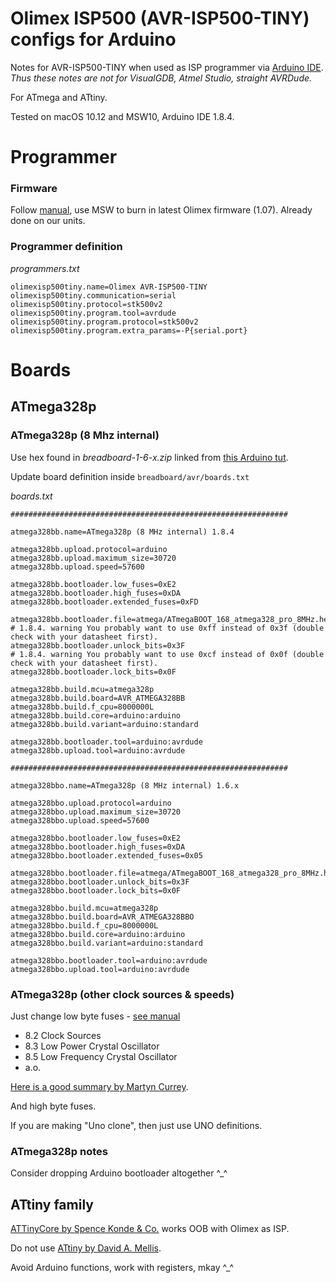 # Olimex ISP500 (AVR-ISP500-TINY) configs for Arduino

Notes for AVR-ISP500-TINY when used as ISP programmer via [Arduino IDE](https://www.arduino.cc/en/Main/Software). *Thus these notes are not for VisualGDB, Atmel Studio, straight AVRDude.*

For ATmega and ATtiny.

Tested on macOS 10.12 and MSW10, Arduino IDE 1.8.4.

# Programmer

### Firmware

Follow [manual](https://www.olimex.com/Products/AVR/Programmers/AVR-ISP500-TINY/), use MSW to burn in latest Olimex firmware (1.07). Already done on our units.

### Programmer definition

*programmers.txt*

```
olimexisp500tiny.name=Olimex AVR-ISP500-TINY
olimexisp500tiny.communication=serial
olimexisp500tiny.protocol=stk500v2
olimexisp500tiny.program.tool=avrdude
olimexisp500tiny.program.protocol=stk500v2
olimexisp500tiny.program.extra_params=-P{serial.port}
```

# Boards

## ATmega328p

### ATmega328p (8 Mhz internal)

Use hex found in *breadboard-1-6-x.zip* linked from [this Arduino tut](https://www.arduino.cc/en/Tutorial/ArduinoToBreadboard).

Update board definition inside `breadboard/avr/boards.txt`

*boards.txt*

```
##############################################################

atmega328bb.name=ATmega328p (8 MHz internal) 1.8.4

atmega328bb.upload.protocol=arduino
atmega328bb.upload.maximum_size=30720
atmega328bb.upload.speed=57600

atmega328bb.bootloader.low_fuses=0xE2
atmega328bb.bootloader.high_fuses=0xDA
atmega328bb.bootloader.extended_fuses=0xFD

atmega328bb.bootloader.file=atmega/ATmegaBOOT_168_atmega328_pro_8MHz.hex
# 1.8.4. warning You probably want to use 0xff instead of 0x3f (double check with your datasheet first).
atmega328bb.bootloader.unlock_bits=0x3F
# 1.8.4. warning You probably want to use 0xcf instead of 0x0f (double check with your datasheet first).
atmega328bb.bootloader.lock_bits=0x0F

atmega328bb.build.mcu=atmega328p
atmega328bb.build.board=AVR_ATMEGA328BB
atmega328bb.build.f_cpu=8000000L
atmega328bb.build.core=arduino:arduino
atmega328bb.build.variant=arduino:standard

atmega328bb.bootloader.tool=arduino:avrdude
atmega328bb.upload.tool=arduino:avrdude

##############################################################

atmega328bbo.name=ATmega328p (8 MHz internal) 1.6.x

atmega328bbo.upload.protocol=arduino
atmega328bbo.upload.maximum_size=30720
atmega328bbo.upload.speed=57600

atmega328bbo.bootloader.low_fuses=0xE2
atmega328bbo.bootloader.high_fuses=0xDA
atmega328bbo.bootloader.extended_fuses=0x05

atmega328bbo.bootloader.file=atmega/ATmegaBOOT_168_atmega328_pro_8MHz.hex
atmega328bbo.bootloader.unlock_bits=0x3F
atmega328bbo.bootloader.lock_bits=0x0F

atmega328bbo.build.mcu=atmega328p
atmega328bbo.build.board=AVR_ATMEGA328BBO
atmega328bbo.build.f_cpu=8000000L
atmega328bbo.build.core=arduino:arduino
atmega328bbo.build.variant=arduino:standard

atmega328bbo.bootloader.tool=arduino:avrdude
atmega328bbo.upload.tool=arduino:avrdude
```

### ATmega328p (other clock sources & speeds)

Just change low byte fuses - [see manual](http://www.atmel.com/images/Atmel-7810-Automotive-Microcontrollers-ATmega328P_Datasheet.pdf)

* 8.2 Clock Sources
* 8.3 Low Power Crystal Oscillator
* 8.5 Low Frequency Crystal Oscillator
* a.o.

[Here is a good summary by Martyn Currey](http://www.martyncurrey.com/arduino-atmega-328p-fuse-settings/).

And high byte fuses.

If you are making "Uno clone", then just use UNO definitions.


### ATmega328p notes

Consider dropping Arduino bootloader altogether ^_^

## ATtiny family

[ATTinyCore by Spence Konde & Co.](https://github.com/SpenceKonde/ATTinyCore/releases) works OOB with Olimex as ISP.

Do not use [ATtiny by David A. Mellis](https://github.com/damellis/attiny).

Avoid Arduino functions, work with registers, mkay ^_^
